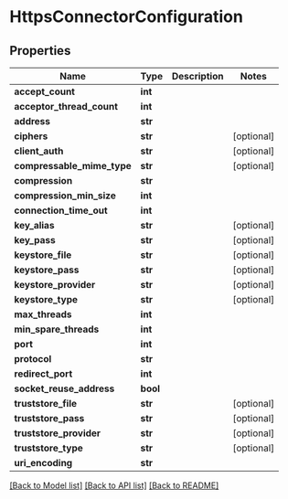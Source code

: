 # HttpsConnectorConfiguration

## Properties
Name | Type | Description | Notes
------------ | ------------- | ------------- | -------------
**accept_count** | **int** |  | 
**acceptor_thread_count** | **int** |  | 
**address** | **str** |  | 
**ciphers** | **str** |  | [optional] 
**client_auth** | **str** |  | [optional] 
**compressable_mime_type** | **str** |  | [optional] 
**compression** | **str** |  | 
**compression_min_size** | **int** |  | 
**connection_time_out** | **int** |  | 
**key_alias** | **str** |  | [optional] 
**key_pass** | **str** |  | [optional] 
**keystore_file** | **str** |  | [optional] 
**keystore_pass** | **str** |  | [optional] 
**keystore_provider** | **str** |  | [optional] 
**keystore_type** | **str** |  | [optional] 
**max_threads** | **int** |  | 
**min_spare_threads** | **int** |  | 
**port** | **int** |  | 
**protocol** | **str** |  | 
**redirect_port** | **int** |  | 
**socket_reuse_address** | **bool** |  | 
**truststore_file** | **str** |  | [optional] 
**truststore_pass** | **str** |  | [optional] 
**truststore_provider** | **str** |  | [optional] 
**truststore_type** | **str** |  | [optional] 
**uri_encoding** | **str** |  | 

[[Back to Model list]](../README.md#documentation-for-models) [[Back to API list]](../README.md#documentation-for-api-endpoints) [[Back to README]](../README.md)

